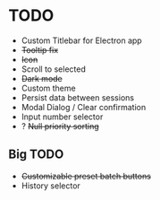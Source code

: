 # TODO
- Custom Titlebar for Electron app
- <del>Tooltip fix</del>
- <del>Icon</del>
- Scroll to selected
- <del>Dark mode</del>
- Custom theme
- Persist data between sessions
- Modal Dialog / Clear confirmation
- Input number selector
- ? <del>Null priority sorting</del>

## Big TODO
- <del>Customizable preset batch buttons</del>
- History selector
